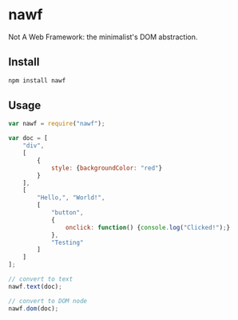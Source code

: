 # nawf

Not A Web Framework: the minimalist's DOM abstraction.

## Install

```bash
npm install nawf
```

## Usage

```javascript
var nawf = require("nawf");

var doc = [
	"div",
	[
		{
			style: {backgroundColor: "red"}
		}
	],
	[
		"Hello,", "World!", 
		[
			"button",
			{
				onclick: function() {console.log("Clicked!");}
			},
			"Testing"
		]
	]
];

// convert to text
nawf.text(doc);

// convert to DOM node
nawf.dom(doc);
```


